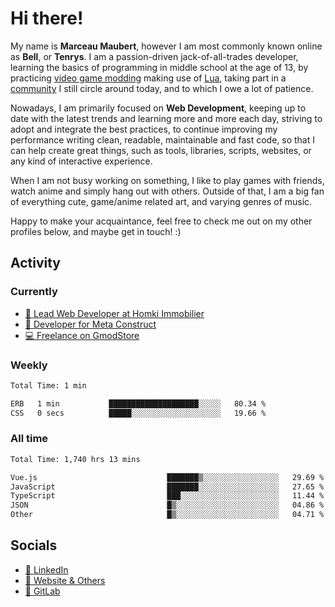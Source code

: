 # Hi there!

My name is **Marceau Maubert**, however I am most commonly known online as **Bell**, or **Tenrys**. I am a passion-driven jack-of-all-trades developer, learning the basics of programming in middle school at the age of 13, by practicing [video game modding](https://garrysmod.com) making use of [Lua](https://lua.org), taking part in a [community](https://metastruct.net) I still circle around today, and to which I owe a lot of patience.

Nowadays, I am primarily focused on **Web Development**, keeping up to date with the latest trends and learning more and more each day, striving to adopt  and integrate the best practices, to continue improving my performance writing clean, readable, maintainable and fast code, so that I can help create great things, such as tools, libraries, scripts, websites, or any kind of interactive experience.

When I am not busy working on something, I like to play games with friends, watch anime and simply hang out with others. Outside of that, I am a big fan of everything cute, game/anime related art, and varying genres of music.

Happy to make your acquaintance, feel free to check me out on my other profiles below, and maybe get in touch! :)

## Activity

### Currently

- [🏢 Lead Web Developer at Homki Immobilier](https://homki-immobilier.com)
- [🎈 Developer for Meta Construct](https://metastruct.net)
- [💻 Freelance on GmodStore](https://www.gmodstore.com/users/Tenrys)

### Weekly
<!--START_SECTION:wakaWeekly-->

```txt
Total Time: 1 min

ERB   1 min           ████████████████████░░░░░   80.34 %
CSS   0 secs          █████░░░░░░░░░░░░░░░░░░░░   19.66 %
```

<!--END_SECTION:wakaWeekly-->

### All time
<!--START_SECTION:wakaTotal-->

```txt
Total Time: 1,740 hrs 13 mins

Vue.js                             ███████▒░░░░░░░░░░░░░░░░░   29.69 %
JavaScript                         ███████░░░░░░░░░░░░░░░░░░   27.65 %
TypeScript                         ███░░░░░░░░░░░░░░░░░░░░░░   11.44 %
JSON                               █▒░░░░░░░░░░░░░░░░░░░░░░░   04.86 %
Other                              █▒░░░░░░░░░░░░░░░░░░░░░░░   04.71 %
```

<!--END_SECTION:wakaTotal-->

## Socials

- [👔 LinkedIn](https://www.linkedin.com/in/marceau-maubert)
- [🔗 Website & Others](https://bell.moe)
- [🦊 GitLab](https://gitlab.com/Tenrys)
